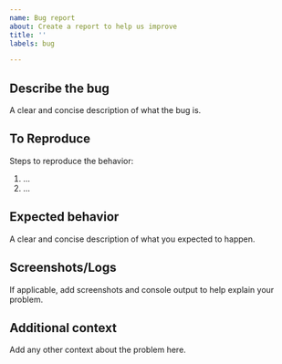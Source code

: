 ```yaml
---
name: Bug report
about: Create a report to help us improve
title: ''
labels: bug

---
```


## Describe the bug

A clear and concise description of what the bug is.

## To Reproduce

Steps to reproduce the behavior:

1. ...
2. ...

## Expected behavior

A clear and concise description of what you expected to happen.

## Screenshots/Logs

If applicable, add screenshots and console output to help explain your problem.

## Additional context

Add any other context about the problem here.
